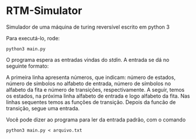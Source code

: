 # RTM-Simulator
Simulador de uma máquina de turing reversível escrito em python 3

Para executá-lo, rode:

    python3 main.py

O programa espera as entradas vindas do _stdin_. A entrada se dá no seguinte formato:

A primeira linha apresenta números, que indicam: número de estados, número de símbolos no alfabeto de entrada, número de símbolos no alfabeto da fita e número de transições, respectivamente. A seguir, temos os estados, na próxima linha alfabeto de entrada e logo alfabeto da fita. Nas linhas sequentes temos as funções de transição. Depois da funcão de transição, segue uma entrada.

Você pode dizer ao programa para ler da entrada padrão, com o comando

    python3 main.py < arquivo.txt
